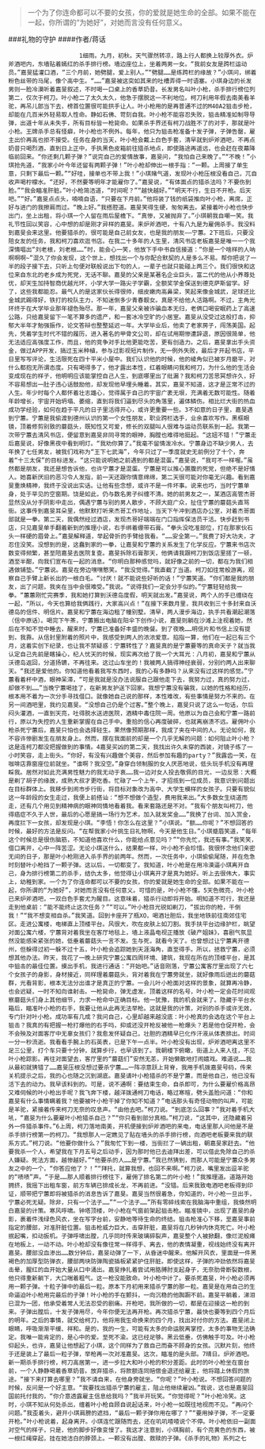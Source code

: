 > 一个为了你连命都可以不要的女孩，你的爱就是她生命的全部。如果不能在一起，你所谓的“为她好”，对她而言没有任何意义。

###礼物的守护
####作者/蒋话

						1细雨。九月，初秋。天气骤然转凉，路上行人都换上较厚外衣。炉斧酒吧内，东墙贴着嫣红的杀手排行榜。墙边座位上，坐着两男一女。“我前女友是跨栏运动员。”嘉旻猛灌口酒，“三个月前，她劈腿，爱上别人。”“劈腿……是练跨栏的缘故？”小琪问，绑着粉色丝带的马尾，像个高中生。“……”嘉旻被这突如其来的吐槽弄得一时语塞。小琪身边的长发男则一脸冷漠听着嘉旻叙述，不时喝一口桌上的香草奶昔。长发男名叫叶小枪，杀手排行榜位列第二，仅次于柯刀。叶小枪二了太久太久，他急于摆脱这一不利地位。柯刀利用年假去南美看羊驼，再吊儿郎当下去，榜首位置很可能拱手让人。叶小枪用的是再普通不过的M40A2狙击步枪，却能在几百米外轻易取人性命。静如石佛、苛刻自我。叶小枪不能容忍失败，狙击精准如制导导弹，出道十年从未失手，所有目标皆一枪毙命。如果杀手界还有柯刀战胜不了的对手，那就是叶小枪。王牌杀手总有怪癖，叶小枪也不例外。每年，他只为狙击枪准备十发子弹，子弹告罄，雇主出价再高也拒不接受。任务在身的当天，叶小枪会戴上白色手套，清早就到炉斧酒吧，不再点奶昔只喝烈酒，直到日上正中，手执黑色皮箱前往猎杀地点，即使路途再遥远，也会赶在夜幕降临前回来。“你还剩几颗子弹？”说完自己的爱情故事，嘉旻问，“我怕自己来晚了。”“不晚！”小琪抢先道，“我家小叶今年还留有两颗子弹！”叶小枪却伸出一根手指：“一颗。上周接了单生意，只剩下最后一颗。”“好哇，接单也不带上我！”小琪赌气道，发现叶小枪压根没看自己，兀自收声喝柠檬水。“还好，不然要等明年才能雇你了。”嘉旻说，“有体面点的猎杀法吗？不要伤到脸。”“我会瞄准肝脏。”叶小枪简洁道，“时间呢？”“越快越好。”“明天不行，生日不开枪。后天吧。”“好。”嘉旻点点头，喃喃自语，“只要在下月前。”他将装了钱的纸袋推向叶小枪，离席，正好与进门的我擦肩而过。“晚上好。”我搭腔道。嘉旻笑得生硬，匆匆离去。紧接着叶小枪也快步出门，坐上出租，将小琪一个人留在雨后屋檐下。“真惨，又被抛弃了。”小琪朝我自嘲一笑。我礼节性回以笑容，心中想的却是刚才异样的嘉旻。来炉斧酒吧，十有八九是为雇佣杀手。我没料到嘉旻会来这里。他要猎杀的，很可能是自己前女友，也是我的朋友——宁蕙。2下班后，只要没陪女友的任务，我和柯刀喜欢逛书店。在我二十多年的人生里，清风书店老板嘉旻是唯一一个我深情唱出“刘老根，刘老根……”时，能会心一笑，他放下手中书自信接道：“你是一个啥样的人呐啊啊啊~”混久了你会发现，这个世上，想找出一个与你配合默契的人是多么不易。帮你把说了一半的段子接下去，只听上句便对联般说出下句的人，一辈子也就只能碰上两三个。我们很快和这位来自东北的老乡成为死党，无话不聊。嘉旻的父亲是某著名企业巨头，富二代的他从小养尊处优，却天生加持智商优越光环，小学大学一路尖子学霸，全额奖学金保送到德克萨斯留学。好了，这些我都能忍。最气人的是这家伙长得很帅，细皮嫩肉高鼻梁，笑起来像金城武，足球还比金城武踢得好，铁打的校队主力，不知迷倒多少青春靓女。真是不给他人活路啊。不过，主角光环终于在大学毕业那年褪色殆尽。那一年，嘉旻父亲被诈骗血本无归，老俩口喝安眠药上了高速公路，只给嘉旻留下一笔不算多的遗产，和一套冰冷空旷的小居室。嘉旻从没受过这般打击，抑郁大半年才勉强振作，论文答辩也整整延迟一年。大学毕业后，他卖了老家房子，闯荡美国。起先，凭着学生时代不错的履历，进入著名的甲骨文公司，却在试用期惨遭辞退，原因很简单，他无法适应高强度工作，而且，他的竞争对手比他更能吃苦，更有创造力。之后，嘉旻拿出手头资金，做过APP开发，搞过玉米种植，参与过影视短片制作，无一例外失败，最后才开起书店，平日里写写评论，生活限死在四十平米小屋中。我们认识他的时候，他的棱角似已被岁月磨平，对什么都抱无所谓态度。只有喝得多了，他才露出本性，红着眼睛问我和柯刀，为什么他的生活会变成现在的样子，他明明应该能掌控自己人生，到底哪里出了纰漏？我和柯刀苦思冥想许久，好不容易想出一肚子违心话鼓励他，却发现他早埋头睡着。其实，嘉旻不知道，这才是正常不过的人生。年少时每个人都怀着壮志雄心，觉得属于自己的宇宙广袤无垠，充满着无数可能性。随着年龄增长，宇宙开始坍塌、萎缩，直到将我们逼到尽头的角落里，遍体鳞伤。相比烂大街的热血成功学经验，如何在趋于平凡的日子里活得开心，或许更重要一些。3不如意的日子里，嘉旻遇到宁蕙。宁蕙是我偷渡到德州认识的第一个女性朋友，职业跨栏选手，业余喜欢写作。黑框眼镜，顶着修剪别致的蘑菇头，既知性又可爱，修长的双腿叫人很难与运动员联系到一起。我第一次带宁蕙去清风书店，便留意到嘉旻非同寻常的眼神，胸膛也难得地挺起。“这妞不错！”宁蕙走后嘉旻说，好像黑夜中看到明灯。“我劝你算了。”我毫不留情泼冷水。宁蕙身边不缺少男人，去年换了七任男友，被我们戏称为“王下七武海”，今年只过了一季度就史无前例分了十个，奔着“十三太保”的目标进发。“这只能说明她之前遇到的都是混蛋。”嘉旻说，“我可不一样喔。”虽然都是朋友，我还是想告诉他，也许宁蕙才是混蛋。宁蕙是可以推心置腹的死党，但绝不是好情人。她喜新厌旧的恶习令人发指，前一天还跟你情意绵绵，第二天很可能对你毫无兴趣。看到嘉旻重焕精神，我终于没说出实话。让他有些念想，或许不是一件坏事。说来也巧，当时宁蕙单身，处于罕见的空窗期。饶是如此，仍与数名男子纠缠不清。她的前男友之一，某酒店高管杰哥显然没从分手阴影中走出，偶遇宁蕙与别的男人散步，不顾大庭广众，扯住宁蕙的蘑菇头直骂街。这事传到嘉旻耳朵里，他默默打听来杰哥工作地址，当天下午冲到酒店办公室，对着杰哥面部就是一拳。第二天，我偶然经过酒店，发现杰哥好端端在门口指挥保洁员干活。快步赶到书店，只见嘉旻单手翻着新到的推理小说，右手绑着绷带石膏。“拳头没吃准部位，打在那家伙石头一样硬的眉骨上。”嘉旻解释道，举起骨折的手臂给我看。“……安全第一。”我费了好大功夫，才忍住没笑。没想到的是，这蠢到家的一拳，让嘉旻和宁蕙的关系发生了化学反应。宁蕙来书店次数变得频繁，甚至陪嘉旻去医院复查。嘉旻拆除石膏那天，他俩请我跟柯刀到饭店里搓了一顿，酒至半酣，向我们宣布在一起的消息。“你明白那种感觉吗，就好像之前的一切，都在为我们相遇做铺垫。”宁蕙说。嘉旻在旁边嘿嘿憨笑。“我没觉得。”我直截了当道。柯刀如往常般游离，观察自己手臂上新长出的一根白毛。“讨厌！就不能说些好听的话！”宁蕙笑道。“你们都是我的朋友，出了问题，我夹在当中会很难受。”我说。“说得我们一定会分手似的。”宁蕙轻轻给我一拳。“蕙蕙刚忙完赛季，我和她打算到沃德岛度假，明天就出发。”嘉旻说，两个人的手已缠绕在一起，“所以，今天也算给我俩践行，大家高兴点！”在接下来数月里，我共收到三十多封来自沃德岛的信件、明信片。嘉旻和宁蕙在海边租了幢别墅。清早，两人漫步海边，执手共看潮起潮落（信中原话）。喝完下午茶，宁蕙搬出电脑在阳伞下创作小说，嘉旻则躺在沙滩上注视着她，然后在不知不觉中睡去，醒来时，宁蕙已准备好丰盛的晚餐。到了夜晚……明信片和书信上没有提到，我靠。从信封里附着的照片中，我感受到两人的浓浓爱意。掐指一算，他们在一起已有三个月，这着实创下纪录，也让我不禁疑惑：宁蕙转性了？嘉旻真的是宁蕙要等的真命天子？就当我认定自己先前是瞎操心，杞人忧天的时候，现实再次给了我一个大耳光：八月初，嘉旻和宁蕙从沃德岛返回，分道扬镳，不再往来。这过山车坐的！我被两人搞得神经衰弱，分别约两人出来聊天。“我还是爱他的。你知道他看着我写东西时，我的心有多静吗？从来没有过这样的感觉。”宁蕙看着杯中酒，眼神呆滞，“可是我就是没办法说服自己跟他走下去，我努力过，真的努力过，却做不到……”当晚宁蕙喝挂了，在新男友护送下回家。我想宁蕙没有骗我，以她的性格和经历，根本用不着为一次分手寻找借口。就像她自己说的那样，本性难改，有些事情是努力不来的。在另一间酒吧里，我约见嘉旻。“没想自己仍是个过客。”整个晚上，嘉旻只说了这么一句话，尔后闷头灌酒，一直到天亮，吐得脱水送进医院，酒精中毒住院一周。他原以为自己会和宁蕙一路前行，原以为失控的人生重新掌握在自己手中。重拾的信心再度破碎，也就离崩溃不远。雇佣叶小枪杀死宁蕙后，嘉旻只怕也会选择轻生。果然像预期那样，我成了夹在中间的人。无论如何，我不容许惨剧发生在朋友身上。然而，摆在我面前的却是一个几乎无解的问题：如何阻止叶小枪？这是连柯刀都没把握做到的事情。4嘉旻买凶的第二天，我找出许久未穿的西装，对镜子练了一小时笑容，走上街头。“你好，有没有兴趣做个美容，然后参加有趣的party？”我露齿一笑，在咖啡店靠窗座位前就坐。“谁啊？我没空。”身穿白领制服的女人厌恶地说，低头玩手机没有再理睬我。居然对如此充满男性魅力的我无动于衷……我一边对女人投去敬佩的目光，一边反思：大概是剃了胡子的缘故，成熟大叔才更吃香。忙碌了一个上午，才招揽到一位成员，我意识到问题出在目标群体上。我移步到闹市步行街，将目标对象改为高中、大学生模样的女孩子。只要有貌似这一年龄段的女生走过，我便上前搭讪：“想不想做个造型，费用我来出。”大多数女生绕道而走，还有几个用见到精神病的眼神同情地看着我。看来套路还是不对。“我有个朋友叫柯刀，他得癌症不久于人世，最后的心愿是搞一场行为艺术，加入就发奖金……”我换了台词、加入赏金，再度拦下一女孩，却发现是小琪。“李悟！你怎么在这里？”小琪说。“额……你呢？”不想回答的时候，最好的方法是反问。“在帮我家小叶挑生日礼物啊，今天是他生日。”小琪蹙眉笑道，“每年这个时候总是很伤脑筋，不知道他喜欢什么，你能给点意见吗？”“你先忙，我还有事。”我笑笑，借口离开，心中一阵苦涩。无论小琪送什么，结果都一样，叶小枪不会珍惜。我很怀念他们亲密无间的日子，那是叶小枪刚进入杀手界的前两年。然而，一次任务中，小琪偷偷尾随，并在危急时刻替叶小枪挡了一颗子弹。这以后，一切都变了。我知道，叶小枪是在用冷漠逼小琪离开自己，身为排行榜第二的杀手，结仇太多，他觉得让小琪离开才是真为她好。听上去很伟大，事实上，幼稚到家。一个为了你连命都可以不要的女孩，你的爱就是她生命的全部。如果不能在一起，你所谓的“为她好”，对她而言没有任何意义。可惜的是，叶小枪不懂。5天色微亮，叶小枪已来炉斧酒吧，一双白色手套尤为醒目。这意味着，猎杀行动即将开始。明知道不可行，我还是走到他桌前：“能不能终止这次任务？”“可以。”叶小枪目光锐如剃刀，“拔出你的枪，干倒我！”“我不想变相自杀。”我笑道。回到卡座开了瓶XO，喝酒壮胆后，我坐地铁前往南郊住宅区。走进公寓楼，电梯直上顶楼平台。风很大，吹在皮肤上如刀割。我手扶平台边缘护栏，眺望对面公寓六楼，宁蕙背对着我坐在客厅地毯上，墙上液晶电视正播放《破产姐妹》，喜剧气氛显然没能感染紧张的她，低垂着蘑菇头一言不发。生与死，就看今天了。也曾想过让宁蕙离开德州，但躲得过初一躲不过十五，叶小枪会追踪她到天涯海角，直至得手。所以，拯救宁蕙，必须想其他办法。昨天，我花了一晚上研究宁蕙公寓四周环境、建筑，我现在所在的顶楼平台，是其中狙击的最佳位置。摸出手机，我进行通话：“开始吧。”话音刚落，宁蕙公寓客厅里出现了六七个女孩子的身影，身材接近，同样理着蘑菇头，背对着我在宁蕙旁就坐，就好像雨后迸出的蘑菇群，光看背影，根本无法分出谁才是真正的宁蕙。一会儿叶小枪面对这样的景象，就算再冷静，也会迟疑，一时不知向谁射击。一枪毙命，弹无虚发。顶着这样的名号，叶小枪一定会花时间观察蘑菇头们身上其他细节，力求一枪命中正确目标。他一犹豫，我的机会就来了。隐藏于平台水箱后，瞄准叶小枪的右手，我要让他从此再无法举枪。这就是我的计策，对别的杀手或许无效，专门针对叶小枪。成功率有几成？我问自己，心里却越来越没底：叶小枪真的会选在这个平台上狙击？我真的有把握一枪打爆他的右手吗，抑或还没开枪反被他一枪爆头？若是他仓促开枪，会不会殃及对面客厅中无辜女孩们？我愈发怀疑自己，壮胆的酒精早已化作汗液从体表排出。时间一分一秒流逝。我看看手腕上的石英表，已是下午一点半。叶小枪没有出现，炉斧酒吧离这里不足三公里，打个车只要十分钟，就算步行，也早该到了。我朝楼下俯瞰，街道上人来人往，不见叶小枪踪影。再往对面望去，客厅里的“蘑菇们”安然无恙，开始懒散地打闹嬉戏。难道说……我从最初就猜错了……嘉旻压根没想过要杀宁蕙……一阵凉意跃上背脊，我用手机拨嘉旻号码，传来关机提示之后，我的心也随之沉到湖底。嘉旻请叶小枪猎杀的不是宁蕙，而是他自己，他已没有活下去的动力。我早该料到的。可是，说不通啊：要结束生命，自杀即可，为什么要雇价格高昂又难伺候的叶小枪出手呢？我飞奔下楼，越洋拨通柯刀电话，略过寒暄，劈头盖脸问道：“你和嘉旻有什么事情瞒着我？他要被叶小枪干掉了你知不知道？”电话那头有奇怪动物的叫声，可能是羊驼，紧接着传来柯刀无奈的叹息声。“由他去吧。”柯刀说。“到底怎么回事？”我对着手机大吼，“嘉旻为什么要雇叶小枪猎杀自己？”“你只看到部分真相。”柯刀说，“这其中，还隐藏着另外一件猎杀事件。”6上周，柯刀落地南美，开机便接到炉斧酒吧的来电，电话里那人问他是不是杀手排行榜第一的柯刀。“我想那人一定瞧见了贴在墙头的杀手排行榜，向酒吧老板要来我的联系方式。”柯刀说。“他要你做什么？”我匆忙下到一楼，当街拦了一辆出租，朝嘉旻家赶去。“他要我杀一个人，希望我在下月五号之后动手，因为那时他已去迪拜出差，可以借此免除自己的杀人嫌疑。死法方面，越惨越好。”“他要杀的人……是宁蕙。”我已然猜到，而那人可能是宁蕙众多男友之中的一个，“你答应他了？！”“拜托，就算我想，也回不来啊。”柯刀说，嘴里发出逗羊驼的“啧啧”声。“于是……那人顺着排行榜往下，雇佣了排名第二的叶小枪！”我推理道。道路开始拥挤，我摇下出租车窗，前方车辆已排成长龙，不再前进。“没错。后来我致电酒吧老板得到印证，顺带把宁蕙即将被猎杀的消息告诉了嘉旻。嘉旻当然很着急，你知道的，叶小枪一旦出手，宁蕙必死无疑。除非，只有一个法子……”“一个法子……”所有零碎线索在我脑海中重组，我倏然明白嘉旻的计策。寒风呼啸。钟塔顶楼，叶小枪在气窗前架起狙击枪。瞄准镜中，出现了嘉旻的身影，裹着件浅绿色风衣，坐在写字台前，安静地等待生命的终结。狙击枪准心下移，至嘉旻事前指定的腰部，对准肝脏位置。狙击枪威力巨大，击穿肝脏，嘉旻将在几秒钟内休克死亡。叶小枪抿起嘴，扣动扳机。子弹呼啸出膛，几乎同时传来玻璃碎裂声，嘉旻整个人被掀翻，像烂泥般瘫在地板上，一动不动。叶小枪却没有像往常一样得手、离去，他的表情凝重，视线始终没有离开嘉旻。腰部没血渗出……数分钟后，嘉旻动弹了一下，从昏迷中醒来。他解开风衣，里面是一件黑褐色的加厚型防弹衣，腰部两块防弹陶瓷插板紧紧护住肝脏。即使这样，子弹的冲劲依然将嘉旻击晕，腥红的血开始大量从口中涌出。嘉旻挣扎着尝试用胳膊肘支起身子，无奈肋骨断裂数根，他只得重新躺下，大口喘着粗气。这一枪没能致命。叶小枪中计了。要杀死嘉旻，叶小枪必须再用一颗子弹。十粒子弹中的最后一粒。原本下月初用来猎杀宁蕙的那一粒。嘉旻是在用自己的生命逼迫叶小枪用完最后的子弹！叶小枪的手在颤抖，一向沉稳的他踟蹰不前。嘉旻平躺着，涕泪已混为一团，他承受着常人无法忍受的剧痛。开枪吧，我所做的一切，都是在迎接这一枪的到来。子弹出膛后，十发子弹用尽，今年你便无法再开枪。再次猎杀宁蕙，最快也要等到四个月后的明年。之后的事情，就交给柯刀，他将用我生命换来的四个月，找出对付你的方法。嘉旻闭上眼睛，呼吸渐渐平缓、祥和。是的，我的一生，可能有太多的命运脱离掌控，太多的事物无法确定。我唯一能肯定的，是心中的爱。至死不渝。这已经足够。黑云低垂，仿佛触手可及。叶小枪仰起头，也许，嘉旻让他想起了小琪，这个同样为了救自己而奋不顾身的女孩。沉默片刻，他终于还是装上了最后一粒子弹，举枪再一次对准嘉旻。这次，瞄准的是头部。7晴日。炉斧酒吧。新一期杀手排行榜，柯刀高居第一，进一步拉大和叶小枪的积分差距。此时的叶小枪坐在窗台前，一个人静静喝着香草奶昔。放弃猎杀，将款额连同赔偿金退还给雇主，他将踏上休假的旅途。“接下来打算去哪里？”我不请自来，在他身旁就坐。“你呢？”叶小枪说。不想回答问题的时候，反问是一个好主意。“我要找出猎杀宁蕙的雇主，阻止他继续雇凶。”我说，这也是嘉旻回国前托付我的，“你介意透露雇主信息给我吗？”我半开玩笑。“你觉得呢？”叶小枪冷笑。这时，小琪不知从何处杀出，缠着叶小枪自顾自说起话来，叶小枪一如既往地视而不见。“再问个问题。”我歪着头，避开小琪肩膀的遮挡，“最后一颗子弹你用在哪了？”“要用掉子弹，不一定要开枪。”叶小枪说着，起身离开。小琪连忙跟随而去，还在叽叽喳喳说个不停。叶小枪依旧一副面对空气的样子，只是，他的脚步好像变慢了。我这才注意到，小琪胸前，有个亮黄色的东西，被一根红绳穿起，挂在她洁白的脖颈上。一颗没有出膛、救赎的子弹。《杀手的礼物》系列之七			  		
